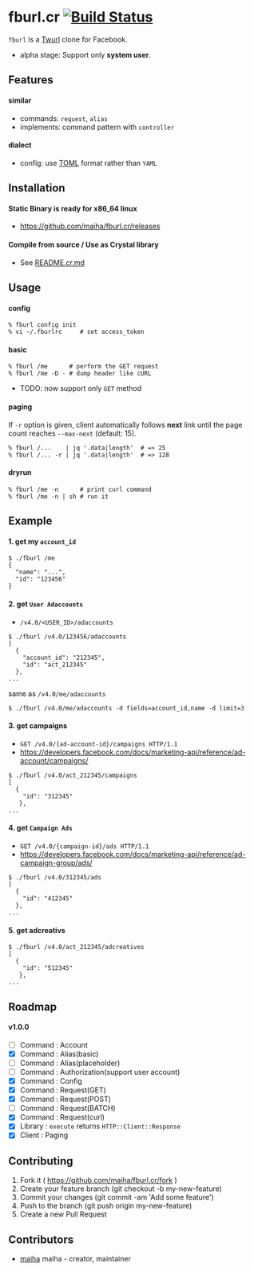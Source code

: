 # fburl.cr [![Build Status](https://travis-ci.org/maiha/fburl.cr.svg?branch=master)](https://travis-ci.org/maiha/fburl.cr)

`fburl` is a [Twurl](https://github.com/twitter/twurl) clone for Facebook.

- alpha stage: Support only **system user**.

## Features
#### similar
- commands: `request`, `alias`
- implements: command pattern with `controller`

#### dialect
- config: use [TOML](https://github.com/toml-lang/toml) format rather than `YAML`

## Installation

#### Static Binary is ready for x86_64 linux
- https://github.com/maiha/fburl.cr/releases

#### Compile from source / Use as Crystal library
- See [README.cr.md](./README.cr.md)

## Usage

#### config

```shell
% fburl config init
% vi ~/.fburlrc     # set access_token
```

#### basic

```shell
% fburl /me      # perform the GET request
% fburl /me -D - # dump header like cURL
```

- TODO: now support only `GET` method

#### paging

If `-r` option is given, client automatically follows **next** link
until the page count reaches `--max-next` (default: 15).

```shell
% fburl /...    | jq '.data|length'  # => 25
% fburl /... -r | jq '.data|length'  # => 128
```

#### dryrun

```shell
% fburl /me -n      # print curl command 
% fburl /me -n | sh # run it
```

## Example

#### 1. get my `account_id`

```shell
$ ./fburl /me
{
  "name": "...",
  "id": "123456"
}
```

#### 2. get `User Adaccounts`
-  `/v4.0/<USER_ID>/adaccounts`

```shell
$ ./fburl /v4.0/123456/adaccounts
[
  {
    "account_id": "212345",
    "id": "act_212345"
  },
...
```

same as `/v4.0/me/adaccounts`

```console
$ ./fburl /v4.0/me/adaccounts -d fields=account_id,name -d limit=3
```

#### 3. get campaigns
- `GET /v4.0/{ad-account-id}/campaigns HTTP/1.1`
- https://developers.facebook.com/docs/marketing-api/reference/ad-account/campaigns/

```shell
$ ./fburl /v4.0/act_212345/campaigns
[
  {
    "id": "312345"
   },
...
```

#### 4. get `Campaign Ads`
- `GET /v4.0/{campaign-id}/ads HTTP/1.1`
- https://developers.facebook.com/docs/marketing-api/reference/ad-campaign-group/ads/

```shell
$ ./fburl /v4.0/312345/ads
[
  {
    "id": "412345"
  },
...
```

#### 5. get adcreativs

```shell
$ ./fburl /v4.0/act_212345/adcreatives
[
  {
    "id": "512345"
   },
...
```

## Roadmap

#### v1.0.0

- [ ] Command : Account
- [x] Command : Alias(basic)
- [ ] Command : Alias(placeholder)
- [ ] Command : Authorization(support user account)
- [x] Command : Config
- [x] Command : Request(GET)
- [x] Command : Request(POST)
- [ ] Command : Request(BATCH)
- [x] Command : Request(curl)
- [x] Library : `execute` returns `HTTP::Client::Response`
- [x] Client  : Paging

## Contributing

1. Fork it ( https://github.com/maiha/fburl.cr/fork )
2. Create your feature branch (git checkout -b my-new-feature)
3. Commit your changes (git commit -am 'Add some feature')
4. Push to the branch (git push origin my-new-feature)
5. Create a new Pull Request

## Contributors

- [maiha](https://github.com/maiha) maiha - creator, maintainer
